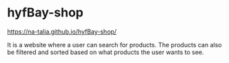 # hyfBay-shop

https://na-talia.github.io/hyfBay-shop/

It is a website where a user can search for products.
The products can also be filtered and sorted based on what products the user wants to see.

